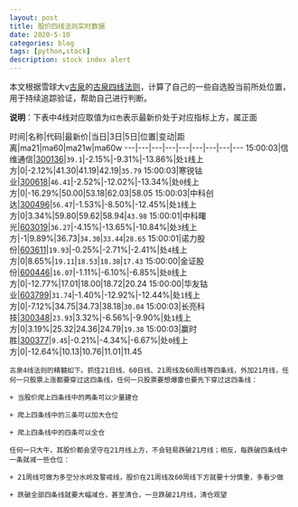 ```yaml
---
layout: post
title: 股价四线法则实时数据
date: 2020-5-10
categories: blog
tags: [python,stock]
description: stock index alert
---
```



本文根据雪球大v[古泉](https://xueqiu.com/u/7148646888)的[古泉四线法则](https://xueqiu.com/7148646888/130498192)，计算了自己的一些自选股当前所处位置，用于持续追踪验证，帮助自己进行判断。

**说明**：下表中4线对应取值为`红色`表示最新价处于对应指标上方，属正面

时间|名称|代码|最新价|当日|3日|5日|位置|变动|距离|ma21|ma60|ma21w|ma60w
---|---|---|---|---|---|---|---|---
15:00:03|信维通信|[300136](https://xueqiu.com/S/SZ300136)|`39.1`|-2.15%|-9.31%|-13.86%|处`1`线上方|0|-2.12%|41.30|41.19|42.19|`35.79`
15:00:03|寒锐钴业|[300618](https://xueqiu.com/S/SZ300618)|`46.41`|-2.52%|-12.02%|-13.34%|处`0`线上方|0|-16.29%|50.00|53.18|62.03|58.05
15:00:03|中科创达|[300496](https://xueqiu.com/S/SZ300496)|`56.47`|-1.53%|-8.50%|-12.45%|处`1`线上方|0|3.34%|59.80|59.62|58.94|`43.98`
15:00:01|中科曙光|[603019](https://xueqiu.com/S/SH603019)|`36.27`|-4.15%|-13.65%|-10.84%|处`3`线上方|-1|9.89%|36.73|`34.30`|`33.44`|`28.65`
15:00:01|诺力股份|[603611](https://xueqiu.com/S/SH603611)|`19.93`|-0.25%|-2.71%|-2.41%|处`4`线上方|0|8.65%|`19.11`|`18.53`|`18.38`|`17.43`
15:00:00|金证股份|[600446](https://xueqiu.com/S/SH600446)|`16.07`|-1.11%|-6.10%|-6.85%|处`0`线上方|0|-12.77%|17.01|18.00|18.72|20.24
15:00:00|华友钴业|[603799](https://xueqiu.com/S/SH603799)|`31.74`|-1.40%|-12.92%|-12.44%|处`1`线上方|0|-7.12%|34.75|34.73|38.18|`30.04`
15:00:03|长亮科技|[300348](https://xueqiu.com/S/SZ300348)|`23.93`|3.32%|-6.56%|-9.90%|处`1`线上方|0|3.19%|25.32|24.36|24.79|`19.38`
15:00:03|赢时胜|[300377](https://xueqiu.com/S/SZ300377)|`9.45`|-0.21%|-4.34%|-6.67%|处`0`线上方|0|-12.64%|10.13|10.76|11.01|11.45

```
古泉4线法则的精髓如下。抓住21日线、60日线、21周线及60周线等四条线，外加21月线，任何一只股票上涨都要穿过这四条线，任何一只股票要想爆雷也要先下穿过这四条线：

+ 当股价爬上四条线中的两条可以少量建仓

+ 爬上四条线中的三条可以加大仓位

+ 爬上四条线中的四条可以全仓

任何一只大牛，其股价都会坚守在21月线上方，不会轻易跌破21月线；相反，每跌破四条线中一条就减一些仓位：

+ 21周线可做为多空分水岭及警戒线，股价在21周线及60周线下方就要十分慎重，多看少做

+ 跌破全部四条线就要大幅减仓，甚至清仓，一旦跌破21月线，清仓观望
```